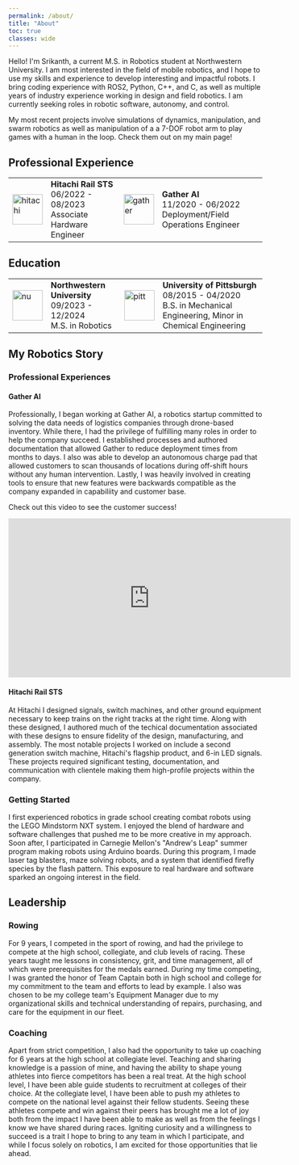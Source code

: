 ```yaml
---
permalink: /about/
title: "About"
toc: true
classes: wide
---
```


Hello! I'm Srikanth, a current M.S. in Robotics student at Northwestern University. I am most interested in the field of mobile robotics, and I hope to use my skills and experience to develop interesting and impactful robots. I bring coding experience with ROS2, Python, C++, and C, as well as multiple years of industry experience working in design and field robotics. I am currently seeking roles in robotic software, autonomy, and control.

My most recent projects involve simulations of dynamics, manipulation, and swarm robotics as well as manipulation of a a 7-DOF robot arm to play games with a human in the loop. Check them out on my main page!

## Professional Experience

<table>
  <tbody>
    <tr>
      <td style="border-bottom-width:0;"><img src="{{site.baseurl}}/assets/images/hitachi.png" alt="hitachi" width="60"></td>
      <td style="border-bottom-width:0;">
      <strong>Hitachi Rail STS</strong> <br> 06/2022 - 08/2023 <br> Associate Hardware Engineer</td>
      <td style = "border-bottom-width:0;"><img src="{{site.baseurl}}/assets/images/gather.png" alt="gather" width="60"></td>
      <td style = "border-bottom-width:0;">
      <strong>Gather AI</strong> <br> 11/2020 - 06/2022 <br> Deployment/Field Operations Engineer</td>
    </tr>
  </tbody>
</table>

## Education

<table>
  <tbody>
    <tr>
      <td style="border-bottom-width:0;"><img src="{{site.baseurl}}/assets/images/northwestern.jpg" alt="nu" width="60"></td>
      <td style="border-bottom-width:0;">
        <strong>Northwestern University</strong> <br> 09/2023 - 12/2024 <br> M.S. in Robotics
      </td>
      <td style="border-bottom-width:0;"><img src="{{site.baseurl}}/assets/images/Pitt.png" alt="pitt" width="60"></td>
      <td style="border-bottom-width:0;">
        <strong>University of Pittsburgh</strong> <br> 08/2015 - 04/2020 <br> B.S. in Mechanical Engineering, Minor in Chemical Engineering
      </td>
    </tr>
  </tbody>
</table>

## My Robotics Story

### Professional Experiences

#### Gather AI
Professionally, I began working at Gather AI, a robotics startup committed to solving the data needs of logistics companies through drone-based inventory. While there, I had the privilege of fulfilling many roles in order to help the company succeed. I established processes and authored documentation that allowed Gather to reduce deployment times from months to days. I also was able to develop an autonomous charge pad that allowed customers to scan thousands of locations during off-shift hours without any human intervention. Lastly, I was heavily involved in creating tools to ensure that new features were backwards compatible as the company expanded in capabiliity and customer base. 

Check out this video to see the customer success!
<iframe width="560" height="315" src="https://www.youtube.com/embed/94Nowr9WWps?si=v7kZrWAqWkP_EhJP" title="YouTube video player" frameborder="0" allow="accelerometer; autoplay; clipboard-write; encrypted-media; gyroscope; picture-in-picture; web-share" allowfullscreen></iframe>

#### Hitachi Rail STS
At Hitachi I designed signals, switch machines, and other ground equipment necessary to keep trains on the right tracks at the right time. Along with these designed, I authored much of the techical documentation associated with these designs to ensure fidelity of the design, manufacturing, and assembly. The most notable projects I worked on include a second generation switch machine, Hitachi's flagship product, and 6-in LED signals. These projects required significant testing, documentation, and communication with clientele making them high-profile projects within the company.

### Getting Started
I first experienced robotics in grade school creating combat robots using the LEGO Mindstorm NXT system. I enjoyed the blend of hardware and software challenges that pushed me to be more creative in my approach. Soon after, I participated in Carnegie Mellon's "Andrew's Leap" summer program making robots using Arduino boards. During this program, I made laser tag blasters, maze solving robots, and a system that identified firefly species by the flash pattern. This exposure to real hardware and software sparked an ongoing interest in the field.

## Leadership

### Rowing
For 9 years, I competed in the sport of rowing, and had the privilege to compete at the high school, collegiate, and club levels of racing. These years taught me lessons in consistency, grit, and time management, all of which were prerequisites for the medals earned. During my time competing, I was granted the honor of Team Captain both in high school and college for my commitment to the team and efforts to lead by example. I also was chosen to be my college team's Equipment Manager due to my organizational skills and technical understanding of repairs, purchasing, and care for the equipment in our fleet. 

### Coaching
Apart from strict competition, I also had the opportunity to take up coaching for 6 years at the high school at collegiate level. Teaching and sharing knowledge is a passion of mine, and having the ability to shape young athletes into fierce competitors has been a real treat. At the high school level, I have been able guide students to recruitment at colleges of their choice. At the collegiate level, I have been able to push my athletes to compete on the national level against their fellow students. Seeing these athletes compete and win against their peers has brought me a lot of joy both from the impact I have been able to make as well as from the feelings I know we have shared during races. Igniting curiosity and a willingness to succeed is a trait I hope to bring to any team in which I participate, and while I focus solely on robotics, I am excited for those opportunities that lie ahead.
 
